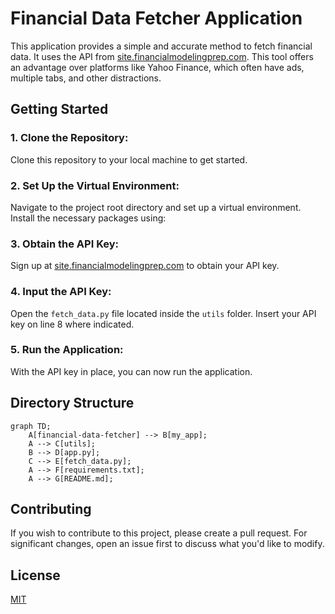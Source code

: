 # Financial Data Fetcher Application

This application provides a simple and accurate method to fetch financial data. It uses the API from [site.financialmodelingprep.com](https://site.financialmodelingprep.com). This tool offers an advantage over platforms like Yahoo Finance, which often have ads, multiple tabs, and other distractions.

## Getting Started

### 1. Clone the Repository:
Clone this repository to your local machine to get started.

### 2. Set Up the Virtual Environment:
Navigate to the project root directory and set up a virtual environment. Install the necessary packages using:

### 3. Obtain the API Key:
Sign up at [site.financialmodelingprep.com](https://site.financialmodelingprep.com) to obtain your API key.

### 4. Input the API Key:
Open the `fetch_data.py` file located inside the `utils` folder. Insert your API key on line 8 where indicated.

### 5. Run the Application:
With the API key in place, you can now run the application.

## Directory Structure

```mermaid
graph TD;
    A[financial-data-fetcher] --> B[my_app];
    A --> C[utils];
    B --> D[app.py];
    C --> E[fetch_data.py];
    A --> F[requirements.txt];
    A --> G[README.md];

```
## Contributing

If you wish to contribute to this project, please create a pull request. For significant changes, open an issue first to discuss what you'd like to modify.

## License

[MIT](https://choosealicense.com/licenses/mit/)


